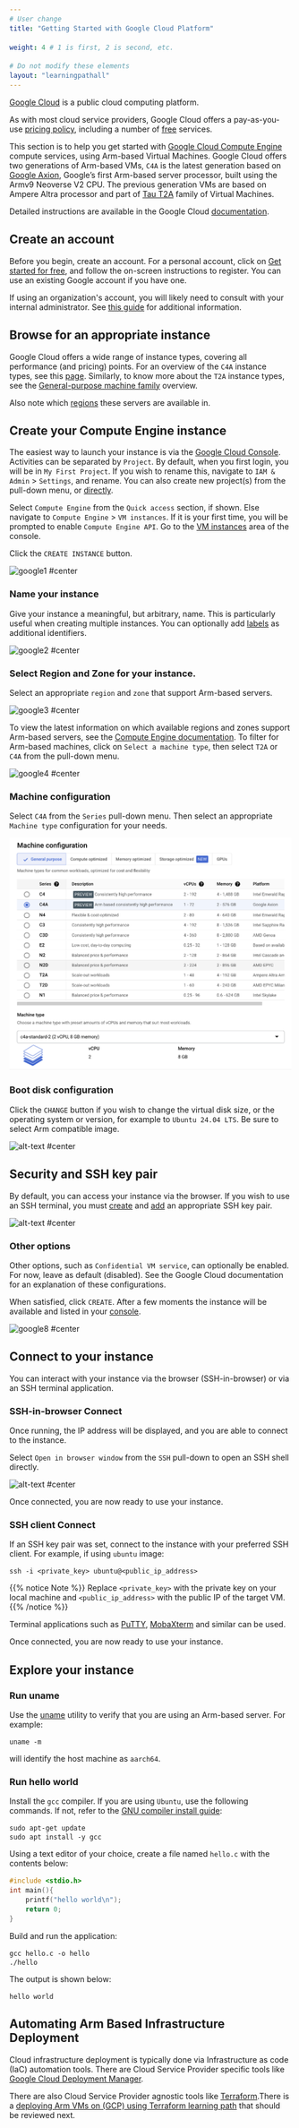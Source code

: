 ```yaml
---
# User change
title: "Getting Started with Google Cloud Platform"

weight: 4 # 1 is first, 2 is second, etc.

# Do not modify these elements
layout: "learningpathall"
---
```

[Google Cloud](https://cloud.google.com/) is a public cloud computing platform. 

As with most cloud service providers, Google Cloud offers a pay-as-you-use [pricing policy](https://cloud.google.com/pricing), including a number of [free](https://cloud.google.com/free/docs/free-cloud-features) services.

This section is to help you get started with [Google Cloud Compute Engine](https://cloud.google.com/compute) compute services, using Arm-based Virtual Machines. Google Cloud offers two generations of Arm-based VMs, `C4A` is the latest generation based on [Google Axion](cloud.google.com/products/axion), Google’s first Arm-based server processor, built using the Armv9 Neoverse V2 CPU. The previous generation VMs are based on Ampere Altra processor and part of [Tau T2A](https://cloud.google.com/tau-vm) family of Virtual Machines. 

Detailed instructions are available in the Google Cloud [documentation](https://cloud.google.com/compute/docs/instances). 

## Create an account

Before you begin, create an account. For a personal account, click on [Get started for free](https://cloud.google.com/), and follow the on-screen instructions to register. You can use an existing Google account if you have one.

If using an organization's account, you will likely need to consult with your internal administrator. See [this guide](https://docs.aws.amazon.com/organizations/latest/userguide/orgs_manage_accounts_create.html) for additional information.

## Browse for an appropriate instance

Google Cloud offers a wide range of instance types, covering all performance (and pricing) points. For an overview of the `C4A` instance types, see this [page](cloud.google.com/products/axion). Similarly, to know more about the `T2A` instance types, see the [General-purpose machine family](https://cloud.google.com/compute/docs/general-purpose-machines#t2a_machines) overview. 

Also note which [regions](https://cloud.google.com/compute/docs/regions-zones#available) these servers are available in.

## Create your Compute Engine instance

The easiest way to launch your instance is via the [Google Cloud Console](https://console.cloud.google.com). Activities can be separated by `Project`. By default, when you first login, you will be in `My First Project`. If you wish to rename this, navigate to `IAM & Admin` > `Settings`, and rename. You can also create new project(s) from the pull-down menu, or [directly](https://console.cloud.google.com/projectcreate).

Select `Compute Engine` from the `Quick access` section, if shown. Else navigate to `Compute Engine` > `VM instances`. If it is your first time, you will be prompted to enable `Compute Engine API`. Go to the [VM instances](https://console.cloud.google.com/compute/instances) area of the console.

Click the `CREATE INSTANCE` button.

![google1 #center](https://github.com/ArmDeveloperEcosystem/arm-learning-paths/assets/71631645/4db59b89-2d9b-453a-8f9c-52780f4f134e "Create a VM instance")

### Name your instance

Give your instance a meaningful, but arbitrary, name. This is particularly useful when creating multiple instances. You can optionally add [labels](https://cloud.google.com/resource-manager/docs/creating-managing-labels) as additional identifiers.

![google2 #center](https://github.com/ArmDeveloperEcosystem/arm-learning-paths/assets/71631645/e81f1cb9-8d62-471a-be56-6d6a1da64e46 "Specify a name for the instance and optionally add labels")

### Select Region and Zone for your instance.

Select an appropriate `region` and `zone` that support Arm-based servers.

![google3 #center](https://github.com/ArmDeveloperEcosystem/arm-learning-paths/assets/71631645/f2a19cd0-7565-44d3-9e6f-b27bccad3e86 "Select an appropriate region and zone")

To view the latest information on which available regions and zones support Arm-based servers, see the [Compute Engine documentation](https://cloud.google.com/compute/docs/regions-zones#available). To filter for Arm-based machines, click on `Select a machine type`, then select `T2A` or `C4A` from the pull-down menu.

![google4 #center](https://github.com/ArmDeveloperEcosystem/arm-learning-paths/assets/71631645/5b1683dc-724f-4c60-aea6-dc945c7bf6bc "Check which regions and zones support Arm-based machines")

### Machine configuration

Select `C4A` from the `Series` pull-down menu. Then select an appropriate `Machine type` configuration for your needs.

![google5 #center](images/gcp_instance_new.png "Select an appropriate C4A machine type")

### Boot disk configuration

Click the `CHANGE` button if you wish to change the virtual disk size, or the operating system or version, for example to `Ubuntu 24.04 LTS`. Be sure to select Arm compatible image.

![alt-text #center](https://user-images.githubusercontent.com/67620689/204448755-f1259724-a386-4dc3-9b88-8ece7057d4de.PNG "Edit boot disk configuration if necessary")

## Security and SSH key pair

By default, you can access your instance via the browser. If you wish to use an SSH terminal, you must [create](https://cloud.google.com/compute/docs/connect/create-ssh-keys) and [add](https://cloud.google.com/compute/docs/connect/add-ssh-keys) an appropriate SSH key pair.

![alt-text #center](https://user-images.githubusercontent.com/67620689/225616099-8fc7791a-24b3-4195-b957-154eaca43080.PNG "Add or create an SSH key pair to access the VM")

### Other options

Other options, such as `Confidential VM service`, can optionally be enabled. For now, leave as default (disabled). See the Google Cloud documentation for an explanation of these configurations.

When satisfied, click `CREATE`. After a few moments the instance will be available and listed in your [console](https://console.cloud.google.com/compute/instances).

![google8 #center](https://github.com/ArmDeveloperEcosystem/arm-learning-paths/assets/71631645/0a9bee8f-cd4c-478c-b8d1-85db99d8ef3a "Create the VM instance")

## Connect to your instance

You can interact with your instance via the browser (SSH-in-browser) or via an SSH terminal application.

### SSH-in-browser Connect

Once running, the IP address will be displayed, and you are able to connect to the instance.

Select `Open in browser window` from the `SSH` pull-down to open an SSH shell directly.

![alt-text #center](https://user-images.githubusercontent.com/97123064/244489641-3069f9b4-4d41-464b-9cd0-f2db55195c8b.png "Open SSH-in-browser through the Google Cloud console")

Once connected, you are now ready to use your instance.

### SSH client Connect

If an SSH key pair was set, connect to the instance with your preferred SSH client. For example, if using `ubuntu` image:

```console
ssh -i <private_key> ubuntu@<public_ip_address>
```

{{% notice Note %}}
Replace `<private_key>` with the private key on your local machine and `<public_ip_address>` with the public IP of the target VM.
{{% /notice %}}

Terminal applications such as [PuTTY](https://www.putty.org/), [MobaXterm](https://mobaxterm.mobatek.net/) and similar can be used.

Once connected, you are now ready to use your instance.

## Explore your instance

### Run uname

Use the [uname](https://en.wikipedia.org/wiki/Uname) utility to verify that you are using an Arm-based server. For example:

```console
uname -m
```
will identify the host machine as `aarch64`.

### Run hello world

Install the `gcc` compiler. If you are using `Ubuntu`, use the following commands. If not, refer to the [GNU compiler install guide](/install-guides/gcc):

```console
sudo apt-get update
sudo apt install -y gcc
```
Using a text editor of your choice, create a file named `hello.c` with the contents below:

```C
#include <stdio.h>
int main(){
    printf("hello world\n");
    return 0;
}
```
Build and run the application:

```console
gcc hello.c -o hello
./hello
```

The output is shown below:

```output
hello world
```

## Automating Arm Based Infrastructure Deployment

Cloud infrastructure deployment is typically done via Infrastructure as code (IaC) automation tools. There are Cloud Service Provider specific tools like [Google Cloud Deployment Manager](https://cloud.google.com/deployment-manager/docs/).

There are also Cloud Service Provider agnostic tools like [Terraform](https://www.terraform.io/).There is a [deploying Arm VMs on (GCP) using Terraform learning path](/learning-paths/servers-and-cloud-computing/gcp) that should be reviewed next.
